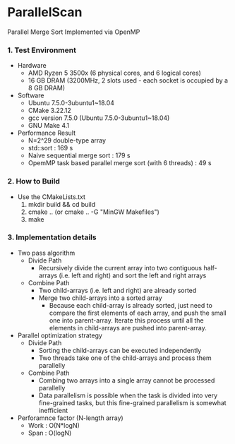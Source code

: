 # ParallelScan
Parallel Merge Sort Implemented via OpenMP
 
### 1. Test Environment
- Hardware
    - AMD Ryzen 5 3500x (6 physical cores, and 6 logical cores)  
    - 16 GB DRAM (3200MHz, 2 slots used - each socket is occupied by a 8 GB DRAM)  
- Software
    - Ubuntu 7.5.0-3ubuntu1~18.04
    - CMake 3.22.12 
    - gcc version 7.5.0 (Ubuntu 7.5.0-3ubuntu1~18.04)  
    - GNU Make 4.1  
- Performance Result
    - N=2^29 double-type array
    - std::sort : 169 s
    - Naive sequential merge sort : 179 s
    - OpemMP task based parallel merge sort (with 6 threads) : 49 s

### 2. How to Build
- Use the CMakeLists.txt  
    1. mkdir build && cd build  
    2. cmake .. (or cmake .. -G "MinGW Makefiles")  
    3. make  

### 3. Implementation details
- Two pass algorithm
    - Divide Path 
        - Recursively divide the current array into two contiguous half-arrays (i.e. left and right) and sort the left and right arrays
    - Combine Path
        - Two child-arrays (i.e. left and right) are already sorted
        - Merge two child-arrays into a sorted array 
            - Because each child-array is already sorted, just need to compare the first elements of each array, and push the small one into parent-array. Iterate this process until all the elements in child-arrays are pushed into parent-array.
- Parallel optimization strategy
    - Divide Path 
        - Sorting the child-arrays can be executed independently
        - Two threads take one of the child-arrays and process them parallelly
    - Combine Path
        - Combing two arrays into a single array cannot be processed parallelly 
        - Data parallelism is possible when the task is divided into very fine-grained tasks, but this fine-grained parallelism is somewhat inefficient
- Perforamnce factor (N-length array)
    - Work : O(N*logN)
    - Span : O(logN)